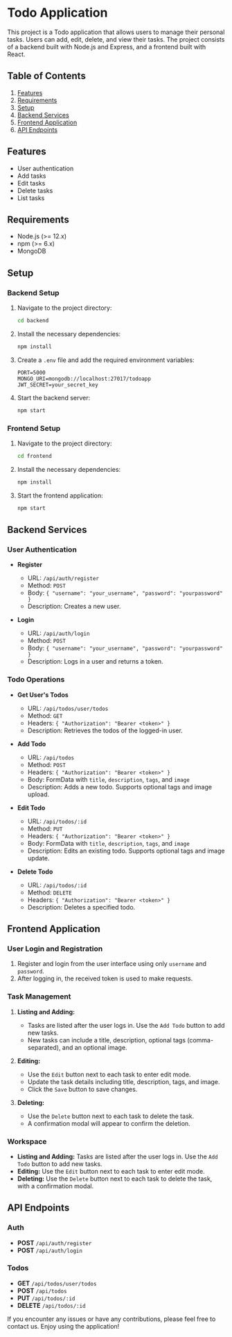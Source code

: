 # Todo Application

This project is a Todo application that allows users to manage their personal tasks. Users can add, edit, delete, and view their tasks. The project consists of a backend built with Node.js and Express, and a frontend built with React.

## Table of Contents

1. [Features](#features)
2. [Requirements](#requirements)
3. [Setup](#setup)
4. [Backend Services](#backend-services)
5. [Frontend Application](#frontend-application)
6. [API Endpoints](#api-endpoints)

## Features

- User authentication
- Add tasks
- Edit tasks
- Delete tasks
- List tasks

## Requirements

- Node.js (>= 12.x)
- npm (>= 6.x)
- MongoDB

## Setup

### Backend Setup

1. Navigate to the project directory:
    ```bash
    cd backend
    ```

2. Install the necessary dependencies:
    ```bash
    npm install
    ```

3. Create a `.env` file and add the required environment variables:
    ```
    PORT=5000
    MONGO_URI=mongodb://localhost:27017/todoapp
    JWT_SECRET=your_secret_key
    ```

4. Start the backend server:
    ```bash
    npm start
    ```

### Frontend Setup

1. Navigate to the project directory:
    ```bash
    cd frontend
    ```

2. Install the necessary dependencies:
    ```bash
    npm install
    ```

3. Start the frontend application:
    ```bash
    npm start
    ```

## Backend Services

### User Authentication

- **Register**
  - URL: `/api/auth/register`
  - Method: `POST`
  - Body: `{ "username": "your_username", "password": "yourpassword" }`
  - Description: Creates a new user.

- **Login**
  - URL: `/api/auth/login`
  - Method: `POST`
  - Body: `{ "username": "your_username", "password": "yourpassword" }`
  - Description: Logs in a user and returns a token.

### Todo Operations

- **Get User's Todos**
  - URL: `/api/todos/user/todos`
  - Method: `GET`
  - Headers: `{ "Authorization": "Bearer <token>" }`
  - Description: Retrieves the todos of the logged-in user.

- **Add Todo**
  - URL: `/api/todos`
  - Method: `POST`
  - Headers: `{ "Authorization": "Bearer <token>" }`
  - Body: FormData with `title`, `description`, `tags`, and `image`
  - Description: Adds a new todo. Supports optional tags and image upload.

- **Edit Todo**
  - URL: `/api/todos/:id`
  - Method: `PUT`
  - Headers: `{ "Authorization": "Bearer <token>" }`
  - Body: FormData with `title`, `description`, `tags`, and `image`
  - Description: Edits an existing todo. Supports optional tags and image update.

- **Delete Todo**
  - URL: `/api/todos/:id`
  - Method: `DELETE`
  - Headers: `{ "Authorization": "Bearer <token>" }`
  - Description: Deletes a specified todo.

## Frontend Application

### User Login and Registration

1. Register and login from the user interface using only `username` and `password`.
2. After logging in, the received token is used to make requests.

### Task Management

1. **Listing and Adding:**
   - Tasks are listed after the user logs in. Use the `Add Todo` button to add new tasks.
   - New tasks can include a title, description, optional tags (comma-separated), and an optional image.

2. **Editing:**
   - Use the `Edit` button next to each task to enter edit mode.
   - Update the task details including title, description, tags, and image.
   - Click the `Save` button to save changes.

3. **Deleting:**
   - Use the `Delete` button next to each task to delete the task.
   - A confirmation modal will appear to confirm the deletion.

### Workspace

- **Listing and Adding:** Tasks are listed after the user logs in. Use the `Add Todo` button to add new tasks.
- **Editing:** Use the `Edit` button next to each task to enter edit mode.
- **Deleting:** Use the `Delete` button next to each task to delete the task, with a confirmation modal.

## API Endpoints

### Auth

- **POST** `/api/auth/register`
- **POST** `/api/auth/login`

### Todos

- **GET** `/api/todos/user/todos`
- **POST** `/api/todos`
- **PUT** `/api/todos/:id`
- **DELETE** `/api/todos/:id`

If you encounter any issues or have any contributions, please feel free to contact us. Enjoy using the application!
